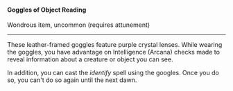 #### Goggles of Object Reading

Wondrous item, uncommon (requires attunement)

---

These leather-framed goggles feature purple crystal lenses. While wearing the goggles, you have advantage on Intelligence (Arcana) checks made to reveal information about a creature or object you can see.

In addition, you can cast the *identify* spell using the googles. Once you do so, you can't do so again until the next dawn.